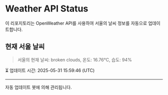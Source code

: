 
# Weather API Status

이 리포지토리는 OpenWeather API를 사용하여 서울의 날씨 정보를 자동으로 업데이트합니다.

## 현재 서울 날씨
> 서울의 현재 날씨: broken clouds, 온도: 16.76°C, 습도: 94%

⏳ 업데이트 시간: 2025-05-31 15:59:46 (UTC)

---
자동 업데이트 봇에 의해 관리됩니다.
